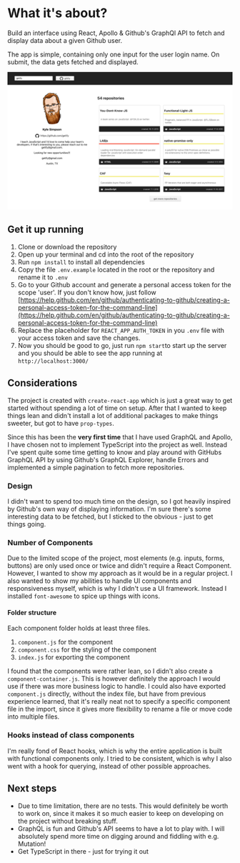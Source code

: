 # What it's about?

Build an interface using React, Apollo & Github's GraphQl API to fetch and display data about a given Github user.

The app is simple, containing only one input for the user login name.
On submit, the data gets fetched and displayed.

![this is how it looks](./app-screen.png)

## Get it up running
1. Clone or download the repository
2. Open up your terminal and cd into the root of the repository
3. Run ```npm install``` to install all dependencies
4. Copy the file ```.env.example``` located in the root or the repository and rename it to ```.env```
5. Go to your Github account and generate a personal access token for the scope 'user'. If you don't know how, just follow [https://help.github.com/en/github/authenticating-to-github/creating-a-personal-access-token-for-the-command-line](https://help.github.com/en/github/authenticating-to-github/creating-a-personal-access-token-for-the-command-line)
6. Replace the placeholder for ```REACT_APP_AUTH_TOKEN``` in you  ```.env``` file with your access token and save the changes.
7. Now you should be good to go, just run ```npm start```to start up the server and you should be able to see the app running at ```http://localhost:3000/```

## Considerations
The project is created with `create-react-app` which is just a great way to get started without spending a lot of time on setup. After that I wanted to keep things lean and didn't install a lot of additional packages to make things sweeter, but got to have `prop-types`.

Since this has been the **very first time** that I have used GraphQL and Apollo, I have chosen not to implement TypeScript into the project as well. Instead I've spent quite some time getting to know and play around with GitHubs GraphQL API by using Github's GraphQL Explorer,  handle Errors and implemented a simple pagination to fetch more repositories.

### Design
I didn't want to spend too much time on the design, so I got heavily inspired by Github's own way of displaying information. I'm sure there's some interesting data to be fetched, but I sticked to the obvious - just to get things going.

### Number of Components
Due to the limited scope of the project, most elements (e.g. inputs, forms, buttons) are only used once or twice and didn't require a React Component. However, I wanted to show my approach as it would be in a regular project.
I also wanted to show my abilities to handle UI components and responsiveness myself, which is why I didn't use a UI framework.
Instead I installed `font-awesome` to spice up things with icons.

#### Folder structure
Each component folder holds at least three files.
1. `component.js` for the component
2. `component.css` for the styling of the component
3. `index.js` for exporting the component

I found that the components were rather lean, so I didn't also create a `component-container.js`. This is however definitely the approach I would use if there was more business logic to handle.
I could also have exported `component.js` directly, without the index file, but have from previous experience learned, that it's really neat not to specify a specific component file in the import, since it gives more flexibility to rename a file or move code into multiple files.

### Hooks instead of class components
I'm really fond of React hooks, which is why the entire application is built with functional components only. I tried to be consistent, which is why I also went with a hook for querying, instead of other possible approaches.

## Next steps
* Due to time limitation, there are no tests. This would definitely be worth to work on, since it makes it so much easier to keep on developing on the project without breaking stuff.
* GraphQL is fun and Github's API seems to have a lot to play with. I will absolutely spend more time on digging around and fiddling with e.g. Mutation!
* Get TypeScript in there - just for trying it out
